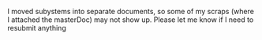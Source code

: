 I moved subystems into separate documents, so some of my scraps (where I attached the masterDoc) may not show up. Please let me know if I need to resubmit anything

